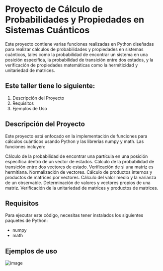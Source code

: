 # Proyecto de Cálculo de Probabilidades y Propiedades en Sistemas Cuánticos
Este proyecto contiene varias funciones realizadas en Python diseñadas para realizar cálculos de probabilidades y propiedades en sistemas cuánticos, 
tales como la probabilidad de encontrar un sistema en una posición específica, 
la probabilidad de transición entre dos estados, y la verificación de propiedades matemáticas como la hermiticidad y unitariedad de matrices.

## Este taller tiene lo siguiente:
1. Descripción del Proyecto
2. Requisitos
3. Ejemplos de Uso

## Descripción del Proyecto
Este proyecto está enfocado en la implementación de funciones para cálculos cuánticos usando Python y las librerías numpy y math. Las funciones incluyen:

Cálculo de la probabilidad de encontrar una partícula en una posición específica dentro de un vector de estados.
Cálculo de la probabilidad de transición entre dos vectores de estado.
Verificación de si una matriz es hermitiana.
Normalización de vectores.
Cálculo de productos internos y productos de matrices por vectores.
Cálculo del valor medio y la varianza de un observable.
Determinación de valores y vectores propios de una matriz.
Verificación de la unitariedad de matrices y productos de matrices.

## Requisitos
Para ejecutar este código, necesitas tener instalados los siguientes paquetes de Python:
- numpy
- math

## Ejemplos de uso
![image](https://github.com/user-attachments/assets/dba672bd-26d0-4c9c-b554-6f2eb7c26496)




  
